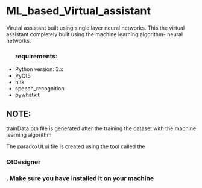 # ML_based_Virtual_assistant
 Virutal assistant built using single layer neural networks. This the virtual assistant completely built using the machine learning algorithm- neural networks.
 <ul>
    <h3>requirements:</h3>

 <li>Python version: 3.x</li>
  <li>PyQt5</li>
  <li>nltk</li>
  <li>speech_recognition</li>
  <li>pywhatkit</li>
 </ul>

<p><h2>NOTE:</h2> trainData.pth file is generated after the training the dataset with the machine learning algorithm</p>
<p> The paradoxUI.ui file is created using the tool called the <h3>QtDesigner<h3>. Make sure you have installed it on your machine</p>
